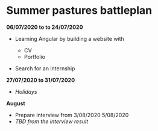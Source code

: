 # Summer pastures battleplan


__06/07/2020 to to 24/07/2020__

* Learning Angular by building a website with
    * CV
    * Portfolio

* Search for an internship

__27/07/2020 to 31/07/2020__

* _Holidays_

__August__

* Prepare interview from 3/08/2020 5/08/2020 
* _TBD from the interview result_
